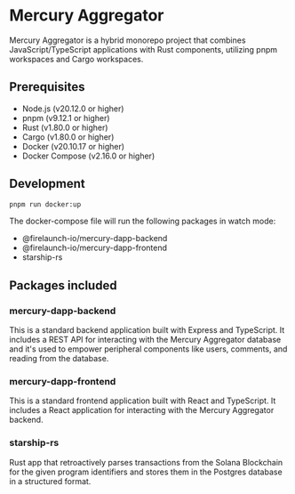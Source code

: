# Mercury Aggregator

Mercury Aggregator is a hybrid monorepo project that combines JavaScript/TypeScript applications with Rust components, utilizing pnpm workspaces and Cargo workspaces.

## Prerequisites

- Node.js (v20.12.0 or higher)
- pnpm (v9.12.1 or higher)
- Rust (v1.80.0 or higher)
- Cargo (v1.80.0 or higher)
- Docker (v20.10.17 or higher)
- Docker Compose (v2.16.0 or higher)

## Development

```bash
pnpm run docker:up
```

The docker-compose file will run the following packages in watch mode:

- @firelaunch-io/mercury-dapp-backend
- @firelaunch-io/mercury-dapp-frontend
- starship-rs

## Packages included

### mercury-dapp-backend

This is a standard backend application built with Express and TypeScript. It includes a REST API for interacting with the Mercury Aggregator database and it's used to empower peripheral components like users, comments, and reading from the database.

### mercury-dapp-frontend

This is a standard frontend application built with React and TypeScript. It includes a React application for interacting with the Mercury Aggregator backend.

### starship-rs

Rust app that retroactively parses transactions from the Solana Blockchain for the given program identifiers and stores them in the Postgres database in a structured format.
